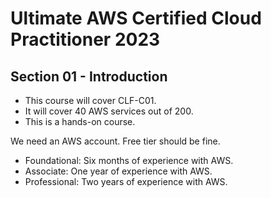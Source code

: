 # Ultimate AWS Certified Cloud Practitioner 2023

## Section 01 - Introduction

- This course will cover CLF-C01.
- It will cover 40 AWS services out of 200.
- This is a hands-on course.

We need an AWS account. Free tier should be fine.

- Foundational: Six months of experience with AWS.
- Associate: One year of experience with AWS.
- Professional: Two years of experience with AWS.


